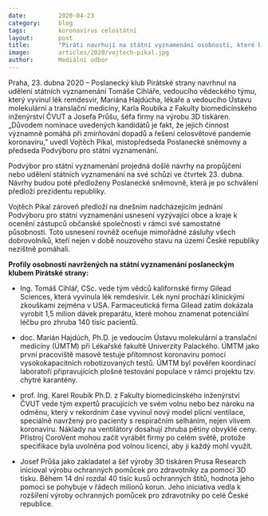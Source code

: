 ```yaml
---
date:         2020-04-23
category:     blog
tags:         koronavirus celostátní
layout:       post
title:        "Piráti navrhují na státní vyznamenání osobnosti, které bojují s pandemií"
image:        articles/2020/vojtech-pikal.jpg
author:       Mediální odbor
---
```


Praha, 23. dubna 2020 – Poslanecký klub Pirátské strany navrhnul na udělení státních vyznamenání Tomáše Cihláře, vedoucího vědeckého týmu, který vyvinul lék remdesvir, Mariána Hajdúcha, lékaře a vedoucího Ústavu molekulární a translační medicíny, Karla Roubíka z Fakulty biomedicínského inženýrství ČVUT a Josefa Průšu, šéfa firmy na výrobu 3D tiskáren. „Důvodem nominace uvedených kandidátů je fakt, že jejich činnost významně pomáhá při zmírňování dopadů a řešení celosvětové pandemie koronaviru,” uvedl Vojtěch Pikal, místopředseda Poslanecké sněmovny a předseda Podvýboru pro státní vyznamenání.

Podvýbor pro státní vyznamenání projedná došlé návrhy na propůjčení nebo udělení státních vyznamenání na své schůzi ve čtvrtek 23. dubna. Návrhy budou poté předloženy Poslanecké sněmovně, která je po schválení předloží prezidentu republiky.

Vojtěch Pikal zároveň předloží na dnešním nadcházejícím jednání Podvýboru pro státní vyznamenání usnesení vyzývající obce a kraje k ocenění zástupců občanské společnosti v rámci své samostatné působnosti. Toto usnesení rovněž oceňuje mimořádné zásluhy všech dobrovolníků, kteří nejen v době nouzového stavu na území České republiky nezištně pomáhali.

**Profily osobností navržených na státní vyznamenání poslaneckým klubem Pirátské strany:**

* Ing. Tomáš Cihlář, CSc. vede tým vědců kalifornské firmy Gilead Sciences, která vyvinula lék remdesivir. Lék nyní prochází klinickými zkouškami zejména v USA. Farmaceutická firma Gilead zatím dokázala vyrobit 1,5 milion dávek preparátu, které mohou znamenat potenciální léčbu pro zhruba 140 tisíc pacientů. 

* doc. Marián Hajdúch, Ph.D. je vedoucím Ústavu molekulární a translační medicíny (ÚMTM) při Lékařské fakultě Univerzity Palackého. ÚMTM jako první pracoviště masově testuje přítomnost koronaviru pomocí vysokokapacitních robotizovaných testů. ÚMTM byl pověřen koordinací laboratoří připravujících plošné testování populace v rámci projektu tzv. chytré karantény.  

* prof. Ing. Karel Roubík Ph.D. z Fakulty biomedicínského inženýrství ČVUT vede tým expertů pracujících ve svém volnu nebo bez nároku na odměnu, který v rekordním čase vyvinul nový model plicní ventilace, speciálně navržený pro pacienty s respiračním selháním, nejen vlivem koronaviru. Náklady na ventilátory dosahují zhruba pětiny obvyklé ceny. Přístroj CoroVent mohou začít vyrábět firmy po celém světě, protože specifikace byla uvolněna pod volnou licencí, aby ji každý mohl využít.

* Josef Průša jako zakladatel a šéf výroby 3D tiskáren Prusa Research inicioval výrobu ochranných pomůcek pro zdravotníky za pomocí 3D tisku. Během 14 dní rozdal 40 tisíc kusů ochranných štítů, hodnota jeho pomoci se pohybuje v řádech milionů korun. Jeho iniciativa vedla k rozšíření výroby ochranných pomůcek pro zdravotníky po celé České republice.

 
